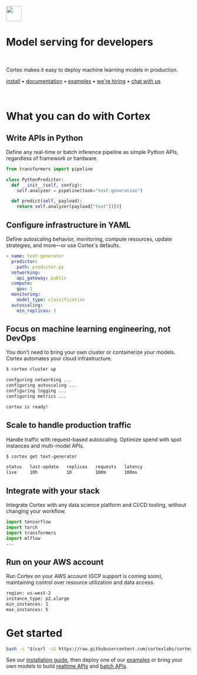 <!-- Delete on release branches -->
<img src='https://s3-us-west-2.amazonaws.com/cortex-public/logo.png' height='42'>

<br>

# Model serving for developers

<br>

Cortex makes it easy to deploy machine learning models in production.

<!-- Delete on release branches -->
<!-- CORTEX_VERSION_README_MINOR -->

[install](https://docs.cortex.dev/install) • [documentation](https://docs.cortex.dev) • [examples](https://github.com/cortexlabs/cortex/tree/0.20/examples) • [we're hiring](https://angel.co/cortex-labs-inc/jobs) • [chat with us](https://gitter.im/cortexlabs/cortex)

<br>

# What you can do with Cortex

## Write APIs in Python

Define any real-time or batch inference pipeline as simple Python APIs, regardless of framework or hardware.

```python
from transformers import pipeline

class PythonPredictor:
  def __init__(self, config):
    self.analyzer = pipeline(task="text-generation")

  def predict(self, payload):
    return self.analyzer(payload["text"])[0]
```

## Configure infrastructure in YAML

Define autoscaling behavior, monitoring, compute resources, update strategies, and more—or use Cortex's defaults.

```yaml
- name: text-generator
  predictor:
    path: predictor.py
  networking:
    api_gateway: public
  compute:
    gpu: 1
  monitoring:
    model_type: classification
  autoscaling:
    min_replicas: 3
```

## Focus on machine learning engineering, not DevOps

You don't need to bring your own cluster or containerize your models. Cortex automates your cloud infrastructure.

```bash
$ cortex cluster up

confguring networking ...
configuring autoscaling ...
configuring logging ...
configuring metrics ...

cortex is ready!
```

## Scale to handle production traffic

Handle traffic with request-based autoscaling. Optimize spend with spot instances and multi-model APIs.

```bash
$ cortex get text-generator

status   last-update   replicas   requests   latency
live     10h           10         100m       100ms
```

## Integrate with your stack

Integrate Cortex with any data science platform and CI/CD tooling, without changing your workflow.

```python
import tensorflow
import torch
import transformers
import mlflow
...
```

## Run on your AWS account

Run Cortex on your AWS account (GCP support is coming soon), maintaining control over resource utilization and data access.

```bash
region: us-west-2
instance_type: p2.xlarge
min_instances: 1
max_instances: 5
```

# Get started

<!-- CORTEX_VERSION_README_MINOR -->
```bash
bash -c "$(curl -sS https://raw.githubusercontent.com/cortexlabs/cortex/0.20/get-cli.sh)"
```

<!-- CORTEX_VERSION_README_MINOR -->
See our [installation guide](https://docs.cortex.dev/install), then deploy one of our [examples](https://github.com/cortexlabs/cortex/tree/0.20/examples) or bring your own models to build [realtime APIs](https://docs.cortex.dev/deployments/realtime-api) and [batch APIs](https://docs.cortex.dev/deployments/batch-api).
